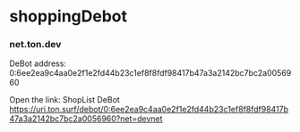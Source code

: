 
# shoppingDebot

### net.ton.dev
DeBot address: 0:6ee2ea9c4aa0e2f1e2fd44b23c1ef8f8fdf98417b47a3a2142bc7bc2a0056960

Open the link: ShopList DeBot https://uri.ton.surf/debot/0:6ee2ea9c4aa0e2f1e2fd44b23c1ef8f8fdf98417b47a3a2142bc7bc2a0056960?net=devnet

